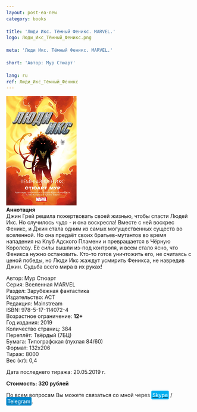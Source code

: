 ```yaml
---
layout: post-ea-new
category: books

title: 'Люди Икс. Тёмный Феникс. MARVEL.'
logo: Люди_Икс_Тёмный_Феникс.png

meta: 'Люди Икс. Тёмный Феникс. MARVEL.'

short: 'Автор: Мур Стюарт'

lang: ru
ref: Люди_Икс_Тёмный_Феникс
---
```


<a data-fancybox="gallery" href="/img/books/Люди_Икс_Тёмный_Феникс.png"><img src="/img/books/Люди_Икс_Тёмный_Феникс.png" alt=""></a>  
**Аннотация**  
Джин Грей решила пожертвовать своей жизнью, чтобы спасти Людей Икс. Но случилось чудо - и она воскресла! Вместе с ней воскрес Феникс, и Джин стала одним из самых могущественных существ во вселенной. Но она предаёт своих братьев-мутантов во время нападения на Клуб Адского Пламени и превращается в Чёрную Королеву. Её силы вышли из-под контроля, и всем стало ясно, что Феникса нужно остановить. Кто-то готов уничтожить его, не считаясь с ценой победы, но Люди Икс жаждут усмирить Феникса, не навредив Джин. Судьба всего мира в их руках!

Автор: Мур Стюарт  
Серия: Вселенная MARVEL  
Раздел: Зарубежная фантастика  
Издательство: АСТ  
Редакция: Mainstream  
ISBN: 978-5-17-114072-4  
Возрастное ограничение: **12+**  
Год издания: 2019  
Количество страниц: 384  
Переплёт: Твёрдый  (7БЦ)  
Бумага: Типографская (пухлая 84/60)  
Формат: 132х206  
Тираж: 8000  
Вес (кг): 0,4

Дата последнего тиража:	20.05.2019 г.

**Стоимость: 320 рублей**

По всем вопросам Вы можете связаться со мной через <a href="skype:chutkoy89?call" target="_blank"><span style="background-color:#00aff0; color:white; padding:3px; border-radius: 3px">Skype</span></a> / <a href="https://t.me/chutkoy" target="_blank"><span style="background-color:#0088cc; color:white; padding:3px; border-radius: 3px">Telegram</span></a>.